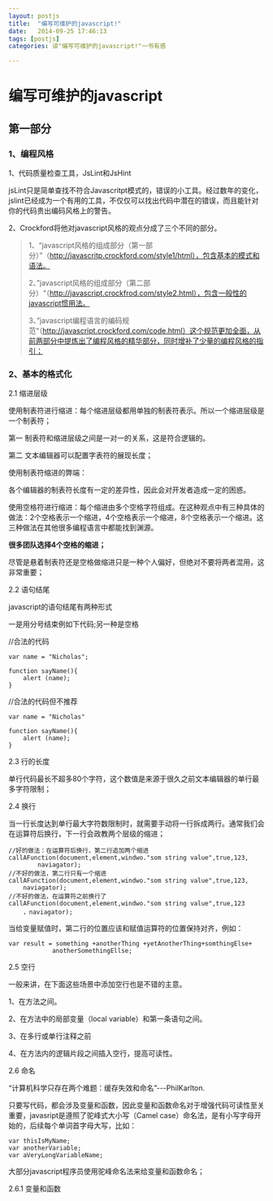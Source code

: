 ```yaml
---
layout: postjs
title:  "编写可维护的javascript!"
date:   2014-09-25 17:46:13
tags: [postjs]
categories: 读"编写可维护的javascript!"一书有感

---
```

# 编写可维护的javascript #

## 第一部分 ##

### 1、编程风格 ###

1、代码质量检查工具，JsLint和JsHint

jsLint只是简单查找不符合Javascritpt模式的，错误的小工具。经过数年的变化，jslint已经成为一个有用的工具，不仅仅可以找出代码中潜在的错误，而且能针对你的代码贵出编码风格上的警告。

2、Crockford将他对javascript风格的观点分成了三个不同的部分。

>1、“javascript风格的组成部分（第一部分）”（http://javascritp.crockford.com/style1/html），包含基本的模式和语法。
>
>2、”javascript风格的组成部分（第二部分）“（http://javascript.crockfrod.com/style2.html），包含一般性的javascript惯用法。
>
>3、”javascript编程语言的编码规范“（http://javascript.crockford.com/code.html）这个规范更加全面，从前两部分中提炼出了编程风格的精华部分，同时增补了少量的编程风格的指引；

### 2、基本的格式化 ###

2.1 缩进层级

使用制表符进行缩进：每个缩进层级都用单独的制表符表示。所以一个缩进层级是一个制表符；

第一		制表符和缩进层级之间是一对一的关系，这是符合逻辑的。

第二		文本编辑器可以配置字表符的展现长度；

使用制表符缩进的弊端：

各个编辑器的制表符长度有一定的差异性，因此会对开发者造成一定的困惑。

使用空格符进行缩进：每个缩进由多个空格字符组成。在这种观点中有三种具体的做法：2个空格表示一个缩进，4个空格表示一个缩进，8个空格表示一个缩进。这三种做法在其他很多编程语言中都能找到渊源。

**很多团队选择4个空格的缩进；**

尽管是悬着制表符还是空格做缩进只是一种个人偏好，但绝对不要将两者混用，这非常重要；

2.2 语句结尾

javascript的语句结尾有两种形式

一是用分号结束例如下代码;另一种是空格

//合法的代码

	var name = "Nicholas";
	
	function sayName(){
		alert (name);
	}

//合法的代码但不推荐

	var name = "Nicholas"
	
	function sayName(){
		alert (name);
	}

2.3 行的长度

单行代码最长不超多80个字符，这个数值是来源于很久之前文本编辑器的单行最多字符限制；

2.4 换行

当一行长度达到单行最大字符数限制时，就需要手动将一行拆成两行。通常我们会在运算符后换行，下一行会政教两个层级的缩进；

	//好的做法：在运算符后换行，第二行追加两个缩进
	callAFunction(document,element,windwo."som string value",true,123,
			naviagator);
	//不好的做法，第二行只有一个缩进
	callAFunction(document,element,windwo."som string value",true,123,
		naviagator);
	//不好的做法，在运算符之前换行了
	callAFunction(document,element,windwo."som string value",true,123
		，naviagator);
当给变量赋值时，第二行的位置应该和赋值运算符的位置保持对齐，例如：

	var result = something +anotherThing +yetAnotherThing+somthingElse+
				anotherSomethingEllse;

2.5 空行

一般来讲，在下面这些场景中添加空行也是不错的主意。

1、在方法之间。

2、在方法中的局部变量（local variable）和第一条语句之间。

3、在多行或单行注释之前

4、在方法内的逻辑片段之间插入空行，提高可读性。

2.6 命名

“计算机科学只存在两个难题：缓存失效和命名”---PhilKarlton.

只要写代码，都会涉及变量和函数，因此变量和函数命名对于增强代码可读性至关重要，javasript是遵照了驼峰式大小写（Camel case）命名法，是有小写字母开始的，后续每个单词首字母大写，比如：

	var thisIsMyName;
	var anotherVariable;
	var aVeryLongVariableName;

大部分javascript程序员使用驼峰命名法来给变量和函数命名；

2.6.1 变量和函数

